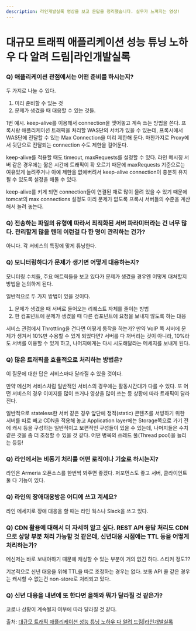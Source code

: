 ```yaml
---
description: 라인개발실록 영상을 보고 문답을 정리했습니다. 실무가 느껴지는 영상!
---
```


# 대규모 트래픽 애플리케이션 성능 튜닝 노하우 다 알려 드림\|라인개발실록

### Q\) 애플리케이션 관점에서는 어떤 준비를 하시는지?

두 가지로 나눌 수 있다.

1. 미리 준비할 수 있는 것
2. 문제가 생겼을 때 대응할 수 있는 것들.

1번 예시. keep-alive를 이용해서 connection을 맺어놓고 계속 쓰는 방법을 쓴다. 프록시랑 애플리케이션 트래픽을 처리할 WAS단의 서버가 있을 수 있는데, 프록시에서 WAS단에 전달할 수 있는 Max Connection을 미리 제한해 둔다. 마찬가지로 Proxy에서 뒷단으로 전달되는 connection 수도 제한을 걸어둔다.

keep-alive를 적용할 때도 timeout, maxRequests를 설정할 수 있다. 라인 메시징 서버 같은 경우에는 짧은 시간에 트래픽이 확 오르기 때문에 maxRequests 기준으로는 여유있게 늘려주거나 아예 제한을 없애버려서 keep-alive connection이 충분히 유지될 수 있도록 설정을 해둘 수 있다.

keep-alive를 키게 되면 connection들이 연결된 채로 많이 물려 있을 수 있기 때문에 tomcat의 max connections 설정도 미리 문제가 없도록 프록시 서버들의 수준을 계산해서 늘려 놓는다.

### Q\) 전송하는 파일의 유형에 따라서 최적화된 서버 파라미터라는 건 너무 많다. 관리할게 많을 텐데 이런걸 다 한 명이 관리하는 건가?

아니다. 각 서비스의 특징에 맞게 튜닝한다.

### Q\) 모니터링하다가 문제가 생기면 어떻게 대응하는지?

모니터링 수치들, 주요 매트릭들을 보고 있다가 문제가 생겼을 경우엔 어떻게 대처할지 방법을 논의하게 된다.

일반적으로 두 가지 방법이 있을 것이다.

1. 문제가 생겼을 때 서버로 들어오는 리퀘스트 자체를 줄이는 방법
2. 한 컴포넌트에 문제가 생겼을 때 다른 컴포넌트에 요청을 보내지 않도록 하는 대응

서비스 관점에서 Throttling을 건다면 어떻게 동작을 하는가? 만약 VoIP 쪽 서버에 문제가 생겨서 10%만 수용할 수 있게 되었다면? 서버를 다 꺼버리는 것이 아니라, 10%라도 서버를 이용할 수 있게 하고, 나머지에게는 다시 시도해달라는 메세지를 보내게 된다.

### Q\) 많은 트래픽을 효율적으로 처리하는 방법은?

이 질문에 대한 답은 서비스마다 달라질 수 있을 것이다.

만약 메신저 서비스처럼 일반적인 서비스의 경우에는 활동시간대가 다를 수 있다. 또 어떤 서비스의 경우 이미지를 많이 쓰거나 영상을 많이 쓰는 등 상황에 따라 트래픽이 달라진다.

일반적으로 stateless한 서버 같은 경우 앞단에 정적\(static\) 콘텐츠를 서빙하기 위한 서버를 따로 빼고 CDN을 적용해 놓고 Application layer에는 Storage쪽으로 가기 전에 캐시 등을 구성하는 일반적이고 보편적인 구성들이 있을 수 있는데, 나머지들은 수치 같은 것을 좀 더 조정할 수 있을 것 같다. 어떤 병목의 쓰레드 풀\(Thread pool\)을 늘리는 등등!

### Q\) 라인에서는 비동기 처리를 어떤 로직이나 기술로 하시는지?

라인은 Armeria 오픈소스를 한번씩 봐주면 좋겠다. 퍼포먼스도 좋고 서버, 클라이언트 둘 다 기능이 있다.

### Q\) 라인의 장애대응방은 어디에 쓰고 계세요?

라인 메세지로 장애 대응을 할 때는 라인 웍스나 Slack을 쓰고 있다.

### Q\) CDN 활용에 대해서 더 자세히 알고 싶다. REST API 응답 처리도 CDN으로 상당 부분 처리 가능할 것 같은데, 신년대응 시점에는 TTL 등을 어떻게 처리하는가?

메신저는 바로 보내야하기 때문에 캐싱할 수 있는 부분이 거의 없긴 하다. 스티커 정도??

기본적으로 신년 대응을 위해 TTL을 따로 조정하는 경우는 없다. 보통 API 콜 같은 경우는 캐시할 수 없는건 non-store로 처리되고 있다.

### Q\) 신년 대응을 내년에 또 한다면 올해와 뭐가 달라질 것 같은가?

코로나 상황이 계속될지 여부에 따라 달라질 것 같다.

출처: [대규모 트래픽 애플리케이션 성능 튜닝 노하우 다 알려 드림\|라인개발실록](https://www.youtube.com/watch?v=5oTlFJ0llNw)

